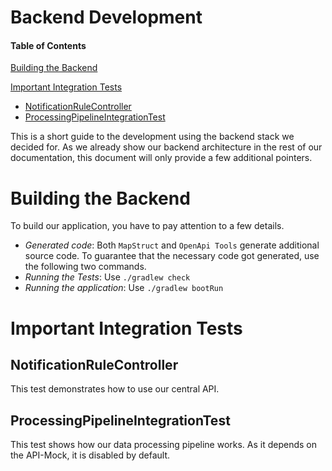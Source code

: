 # Backend Development

#### Table of Contents
[Building the Backend](#building-the-backend)

[Important Integration Tests](#important-integration-tests)
* [NotificationRuleController](#notificationrulecontroller)
* [ProcessingPipelineIntegrationTest](#processingPipelineIntegrationTest)

This is a short guide to the development using the backend stack we
decided for. As we already show our backend architecture in the rest of
our documentation, this document will only provide a few additional pointers.

# Building the Backend
To build our application, you have to pay attention to a few details.

* *Generated code*: Both `MapStruct` and `OpenApi Tools` generate additional source code. 
To guarantee that the necessary code got generated, use the following two commands.
* *Running the Tests*: Use `./gradlew check`
* *Running the application*: Use `./gradlew bootRun`


# Important Integration Tests

## NotificationRuleController
This test demonstrates how to use our central API.

## ProcessingPipelineIntegrationTest
This test shows how our data processing pipeline works. As it depends on the API-Mock, it is
disabled by default.
